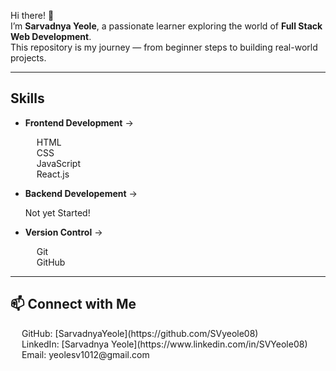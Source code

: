 Hi there! 👋  
I’m **Sarvadnya Yeole**, a passionate learner exploring the world of **Full Stack Web Development**.  
This repository is my journey — from beginner steps to building real-world projects.  

---

## Skills
- **Frontend Development** →
  <p>
   <img src="https://cdn.jsdelivr.net/gh/devicons/devicon/icons/html5/html5-original.svg" width="14"/> HTML <br/> 
   <img src="https://cdn.jsdelivr.net/gh/devicons/devicon/icons/css3/css3-original.svg" width="14"/> CSS  <br/>  
   <img src="https://cdn.jsdelivr.net/gh/devicons/devicon/icons/javascript/javascript-original.svg" width="14"/> JavaScript  <br/> 
   <img src="https://cdn.jsdelivr.net/gh/devicons/devicon/icons/react/react-original.svg" width="14"/> React.js  <br/>
  </p>

- **Backend Developement** →
    <p>Not yet Started!</p>

- **Version Control** → 
   <p>
  <img src="https://cdn.jsdelivr.net/gh/devicons/devicon/icons/git/git-original.svg" width="14"/> Git  <br/>
  <img src="https://img.icons8.com/ios-filled/50/ffffff/github.png" width="14"/> GitHub  
</p>

---

## 📫 Connect with Me
<p>
<img src="https://img.icons8.com/ios-filled/50/ffffff/github.png" width="14"/> GitHub: [SarvadnyaYeole](https://github.com/SVyeole08)  <br/>
<img src="https://cdn.jsdelivr.net/gh/devicons/devicon/icons/linkedin/linkedin-original.svg" width="14"/> LinkedIn: [Sarvadnya Yeole](https://www.linkedin.com/in/SVYeole08)  <br/>
<img src="https://img.icons8.com/color/48/gmail-new.png" width="14"/> Email: yeolesv1012@gmail.com
</p>